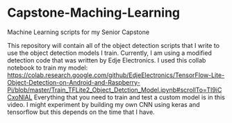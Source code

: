 # Capstone-Maching-Learning
Machine Learning scripts for my Senior Capstone

This repository will contain all of the object detection scripts that I write to use the object detection models I train. Currently, I am using a modified detection code
that was written by Edje Electronics. I used this collab notebook to train my model: https://colab.research.google.com/github/EdjeElectronics/TensorFlow-Lite-Object-Detection-on-Android-and-Raspberry-Pi/blob/master/Train_TFLite2_Object_Detction_Model.ipynb#scrollTo=TI9iCCxoNlAL
Everything that you need to train and test a custom model is in this video. I might experiment by building my own CNN using keras and tensorflow but this depends on the time that I have. 
